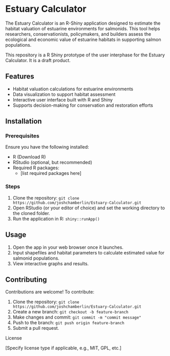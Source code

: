 # Estuary Calculator

The Estuary Calculator is an R-Shiny application designed to estimate the habitat valuation of estuarine environments for salmonids. This tool helps researchers, conservationists, policymakers, and builders assess the ecological and economic value of estuarine habitats in supporting salmon populations.

This repository is a R Shiny prototype of the user interphase for the Estuary Calculator. It is a draft product.

## Features

- Habitat valuation calculations for estuarine environments
- Data visualization to support habitat assessment
- Interactive user interface built with R and Shiny
- Supports decision-making for conservation and restoration efforts

## Installation

### Prerequisites

Ensure you have the following installed:

- R (Download R)
- RStudio (optional, but recommended)
- Required R packages:
  - [list required packages here]

### Steps

1. Clone the repository: `git clone https://github.com/joshchamberlin/Estuary-Calculator.git`
1. Open RStudio (or your editor of choice) and set the working directory to the cloned folder.
1. Run the application in R: `shiny::runApp()`

## Usage

1. Open the app in your web browser once it launches.
1. Input shapefiles and habitat parameters to calculate estimated value for salmonid populations.
1. View interactive graphs and results.

## Contributing

Contributions are welcome! To contribute:

1. Clone the repository: `git clone https://github.com/joshchamberlin/Estuary-Calculator.git`
1. Create a new branch: `git checkout -b feature-branch`
1. Make changes and commit: `git commit -m "commit message"`
1. Push to the branch: `git push origin feature-branch`
1. Submit a pull request.

License

[Specify license type if applicable, e.g., MIT, GPL, etc.]

